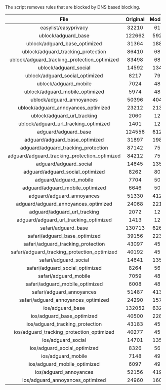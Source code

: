 The script removes rules that are blocked by DNS based blocking.


| File | Original | Modified |
|:----:|:-----:|:-----:|
| easylist/easyprivacy | 32210 | 6197 |
| ublock/adguard_base | 122662 | 59253 |
| ublock/adguard_base_optimized | 31364 | 18806 |
| ublock/adguard_tracking_protection | 86410 | 6822 |
| ublock/adguard_tracking_protection_optimized | 83498 | 6822 |
| ublock/adguard_social | 14592 | 13481 |
| ublock/adguard_social_optimized | 8217 | 7963 |
| ublock/adguard_mobile | 7024 | 4841 |
| ublock/adguard_mobile_optimized | 5974 | 4841 |
| ublock/adguard_annoyances | 50396 | 40422 |
| ublock/adguard_annoyances_optimized | 23212 | 21318 |
| ublock/adguard_url_tracking | 2060 | 1219 |
| ublock/adguard_url_tracking_optimized | 1401 | 1219 |
| adguard/adguard_base | 124556 | 61259 |
| adguard/adguard_base_optimized | 31897 | 19802 |
| adguard/adguard_tracking_protection | 87142 | 7501 |
| adguard/adguard_tracking_protection_optimized | 84212 | 7501 |
| adguard/adguard_social | 14645 | 13541 |
| adguard/adguard_social_optimized | 8262 | 8018 |
| adguard/adguard_mobile | 7704 | 5020 |
| adguard/adguard_mobile_optimized | 6646 | 5020 |
| adguard/adguard_annoyances | 51330 | 41268 |
| adguard/adguard_annoyances_optimized | 24068 | 22154 |
| adguard/adguard_url_tracking | 2072 | 1229 |
| adguard/adguard_url_tracking_optimized | 1413 | 1229 |
| safari/adguard_base | 130713 | 62693 |
| safari/adguard_base_optimized | 39156 | 22367 |
| safari/adguard_tracking_protection | 43097 | 4584 |
| safari/adguard_tracking_protection_optimized | 40192 | 4583 |
| safari/adguard_social | 14641 | 13530 |
| safari/adguard_social_optimized | 8264 | 5651 |
| safari/adguard_mobile | 7059 | 4880 |
| safari/adguard_mobile_optimized | 6008 | 4879 |
| safari/adguard_annoyances | 51487 | 41357 |
| safari/adguard_annoyances_optimized | 24290 | 15718 |
| ios/adguard_base | 132052 | 63210 |
| ios/adguard_base_optimized | 40500 | 22893 |
| ios/adguard_tracking_protection | 43183 | 4592 |
| ios/adguard_tracking_protection_optimized | 40277 | 4591 |
| ios/adguard_social | 14701 | 13563 |
| ios/adguard_social_optimized | 8326 | 5672 |
| ios/adguard_mobile | 7148 | 4919 |
| ios/adguard_mobile_optimized | 6097 | 4918 |
| ios/adguard_annoyances | 52156 | 41922 |
| ios/adguard_annoyances_optimized | 24960 | 16059 |